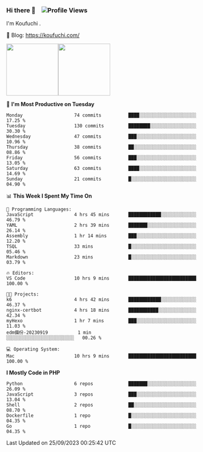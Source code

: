 ### Hi there 👋 &nbsp;&nbsp; ![Profile Views](http://img.shields.io/badge/Profile%20Views-122-blue)

I'm Koufuchi . 

📔 Blog: <https://koufuchi.com/>

<img align="" height="137px" src="https://github-readme-stats-seven-nu-30.vercel.app/api?username=Koufuchi&hide=issues,contribs&show_icons=true&line_height=21&theme=radical&locale=en" /><img align="" height="137px" src="https://github-readme-stats-seven-nu-30.vercel.app/api/top-langs/?username=Koufuchi&layout=compact&hide=blade,html,css,pug,scss&theme=radical&locale=en" />

<!--START_SECTION:waka-->
📅 **I'm Most Productive on Tuesday** 

```text
Monday                   74 commits          ████░░░░░░░░░░░░░░░░░░░░░   17.25 % 
Tuesday                  130 commits         ████████░░░░░░░░░░░░░░░░░   30.30 % 
Wednesday                47 commits          ███░░░░░░░░░░░░░░░░░░░░░░   10.96 % 
Thursday                 38 commits          ██░░░░░░░░░░░░░░░░░░░░░░░   08.86 % 
Friday                   56 commits          ███░░░░░░░░░░░░░░░░░░░░░░   13.05 % 
Saturday                 63 commits          ████░░░░░░░░░░░░░░░░░░░░░   14.69 % 
Sunday                   21 commits          █░░░░░░░░░░░░░░░░░░░░░░░░   04.90 % 
```


📊 **This Week I Spent My Time On** 

```text
💬 Programming Languages: 
JavaScript               4 hrs 45 mins       ████████████░░░░░░░░░░░░░   46.79 % 
YAML                     2 hrs 39 mins       ███████░░░░░░░░░░░░░░░░░░   26.14 % 
Assembly                 1 hr 14 mins        ███░░░░░░░░░░░░░░░░░░░░░░   12.20 % 
TSQL                     33 mins             █░░░░░░░░░░░░░░░░░░░░░░░░   05.46 % 
Markdown                 23 mins             █░░░░░░░░░░░░░░░░░░░░░░░░   03.79 % 

🔥 Editors: 
VS Code                  10 hrs 9 mins       █████████████████████████   100.00 % 

🐱‍💻 Projects: 
k6                       4 hrs 42 mins       ████████████░░░░░░░░░░░░░   46.37 % 
nginx-certbot            4 hrs 18 mins       ███████████░░░░░░░░░░░░░░   42.34 % 
myHexo                   1 hr 7 mins         ███░░░░░░░░░░░░░░░░░░░░░░   11.03 % 
edm備份-20230919           1 min               ░░░░░░░░░░░░░░░░░░░░░░░░░   00.26 % 

💻 Operating System: 
Mac                      10 hrs 9 mins       █████████████████████████   100.00 % 
```

**I Mostly Code in PHP** 

```text
Python                   6 repos             ███████░░░░░░░░░░░░░░░░░░   26.09 % 
JavaScript               3 repos             ███░░░░░░░░░░░░░░░░░░░░░░   13.04 % 
Shell                    2 repos             ██░░░░░░░░░░░░░░░░░░░░░░░   08.70 % 
Dockerfile               1 repo              █░░░░░░░░░░░░░░░░░░░░░░░░   04.35 % 
Go                       1 repo              █░░░░░░░░░░░░░░░░░░░░░░░░   04.35 % 
```




 Last Updated on 25/09/2023 00:25:42 UTC
<!--END_SECTION:waka-->


